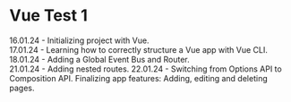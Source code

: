 # Vue Test 1
<p>
16.01.24 - Initializing project with Vue.<br>
17.01.24 - Learning how to correctly structure a Vue app with Vue CLI.<br>
18.01.24 - Adding a Global Event Bus and Router.<br>
21.01.24 - Adding nested routes.
22.01.24 - Switching from Options API to Composition API. Finalizing app features: Adding, editing and deleting pages.
</p>
